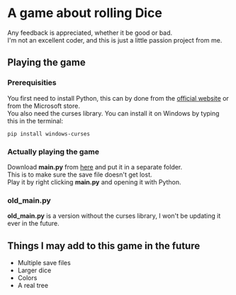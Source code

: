 # A game about rolling Dice

Any feedback is appreciated, whether it be good or bad.</br>
I'm not an excellent coder, and this is just a little passion project from me.

## Playing the game

### Prerequisities

You first need to install Python, this can by done from the [official website](https://www.python.org/downloads/) or from the Microsoft store.</br>
You also need the curses library. You can install it on Windows by typing this in the terminal:
```
pip install windows-curses
```

### Actually playing the game

Download **main.py** from [here](https://github.com/0versc0re/A-game-about-rolling-Dice/releases/tag/v.1.6.1.3) and put it in a separate folder.</br>
This is to make sure the save file doesn't get lost.</br>
Play it by right clicking **main.py** and opening it with Python.

### old_main.py

**old_main.py** is a version without the curses library, I won't be updating it ever in the future.

## Things I may add to this game in the future

+ Multiple save files
+ Larger dice
+ Colors
+ A real tree
